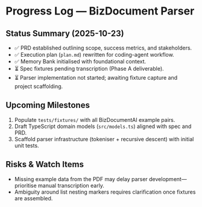 # Progress Log — BizDocument Parser

## Status Summary (2025-10-23)
- ✅ PRD established outlining scope, success metrics, and stakeholders.
- ✅ Execution plan (`plan.md`) rewritten for coding-agent workflow.
- ✅ Memory Bank initialised with foundational context.
- ⏳ Spec fixtures pending transcription (Phase A deliverable).
- ⏳ Parser implementation not started; awaiting fixture capture and project scaffolding.

## Upcoming Milestones
1. Populate `tests/fixtures/` with all BizDocumentAI example pairs.
2. Draft TypeScript domain models (`src/models.ts`) aligned with spec and PRD.
3. Scaffold parser infrastructure (tokeniser + recursive descent) with initial unit tests.

## Risks & Watch Items
- Missing example data from the PDF may delay parser development—prioritise manual transcription early.
- Ambiguity around list nesting markers requires clarification once fixtures are assembled.
